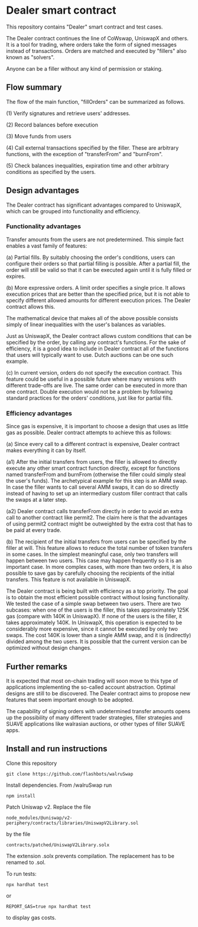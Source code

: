 # Dealer smart contract

This repository contains "Dealer" smart contract and test cases.

The Dealer contract continues the line of CoWswap, UniswapX and others.
It is a tool for trading, where orders take the form of signed messages instead
of transactions. Orders are matched and executed by "fillers" also known as "solvers".

Anyone can be a filler without any kind of permission or staking.

## Flow summary

The flow of the main function, "fillOrders" can be summarized as follows.

(1) Verify signatures and retrieve users' addresses.

(2) Record balances before execution

(3) Move funds from users

(4) Call external transactions specified by the filler. These are arbitrary functions, with the exception of "transferFrom" and "burnFrom".

(5) Check balances inequalities, expiration time and other arbitrary conditions as specified by the users.

## Design advantages

The Dealer contract has significant advantages compared to UniswapX, which
can be grouped into functionality and efficiency.

### Functionality advantages

Transfer amounts from the users are not predetermined.
This simple fact enables a vast family of features:

(a) Partial fills. By suitably choosing the order's conditions, users
can configure their orders so that partial filling is possible. After a partial
fill, the order will still be valid so that it can be executed again until
it is fully filled or expires.

(b) More expressive orders. A limit order specifies a single price. It allows
execution prices that are better than the specified price, but it is not
able to specify different allowed amounts for different execution prices. 
The Dealer contract allows this.

The mathematical device that makes all of the above possible consists simply
of linear inequalities with the user's balances as variables.

Just as UniswapX, the Dealer contract allows custom conditions that
can be specified by the order, by calling any contract's functions.
For the sake of efficiency, it is a good idea to include in Dealer contract all of the functions that users will typically want to use. Dutch auctions can be one such example.

(c) In current version, orders do not specify the execution contract. This 
feature could be useful in a possible future where many versions with different
trade-offs are live. The same order can be executed in more than one contract.
Double execution would not be a problem by following standard practices for
the orders' conditions, just like for partial fills.

### Efficiency advantages

Since gas is expensive, it is important to choose a design that
uses as little gas as possible. Dealer contract attempts to achieve this
as follows:

(a) Since every call to a different contract is expensive, Dealer contract
makes everything it can by itself.

(a1) After the initial transfers from users, the filler is allowed to directly execute any other smart contract function directly, except for functions named transferFrom and burnFrom (otherwise the filler could simply steal the user's funds). The archetypical example for this step is an AMM swap. In case the filler wants to call several AMM swaps,
it can do so directly instead of having to set up an intermediary custom filler contract that calls the swaps at a later step.

(a2) Dealer contract calls transferFrom directly in order to avoid an extra
call to another contract like permit2. The claim here is that the advantages of using permit2 contract might be outweighted by the extra cost that has to be paid at every trade.

(b) The recipient of the initial transfers from users can be specified by the
filler at will. This feature allows to reduce the total number of token transfers
in some cases. In the simplest meaningful case, only two transfers will happen between two users. This case may happen frequently so it is an important case. In more complex cases, with more than two orders, it is also possible to save gas by carefully choosing the recipients of the initial transfers. This feature is not available in UniswapX.

The Dealer contract is being built with efficiency as a top priority.
The goal is to obtain the most efficient possible contract without losing functionality.
We tested the case of a simple swap between two users. There are two subcases:
when one of the users is the filler, this takes approximately 125K gas (compare
with 140K in UniswapX). If none of the users is the filler, it takes approximately 140K.
In UniswapX, this operation is expected to be considerably more expensive, since it cannot
be executed by only two swaps. The cost 140K is lower than a single AMM swap, and it is (indirectly) divided among the two users. It is possible that the current version can be optimized without design changes.

## Further remarks

It is expected that most on-chain trading will soon move to this type of applications implementing the so-called account abstraction. Optimal designs are still to be discovered. The Dealer contract aims to propose new features that seem important 
enough to be adopted.

The capability of signing orders with undetermined transfer amounts opens up
the possibility of many different trader strategies, filler strategies and SUAVE applications like walrasian auctions, or other types of filler SUAVE apps.


## Install and run instructions

Clone this repository
```
git clone https://github.com/flashbots/walruSwap
```

Install dependencies. From /walruSwap run
```
npm install
```

Patch Uniswap v2. Replace the file
```
node_modules/@uniswap/v2-periphery/contracts/libraries/UniswapV2Library.sol
```
by the file
```
contracts/patched/UniswapV2Library.solx
```
The extension .solx prevents compilation. The replacement has to be renamed to .sol.

To run tests:
```shell
npx hardhat test
```
or
```shell
REPORT_GAS=true npx hardhat test
```
to display gas costs.

